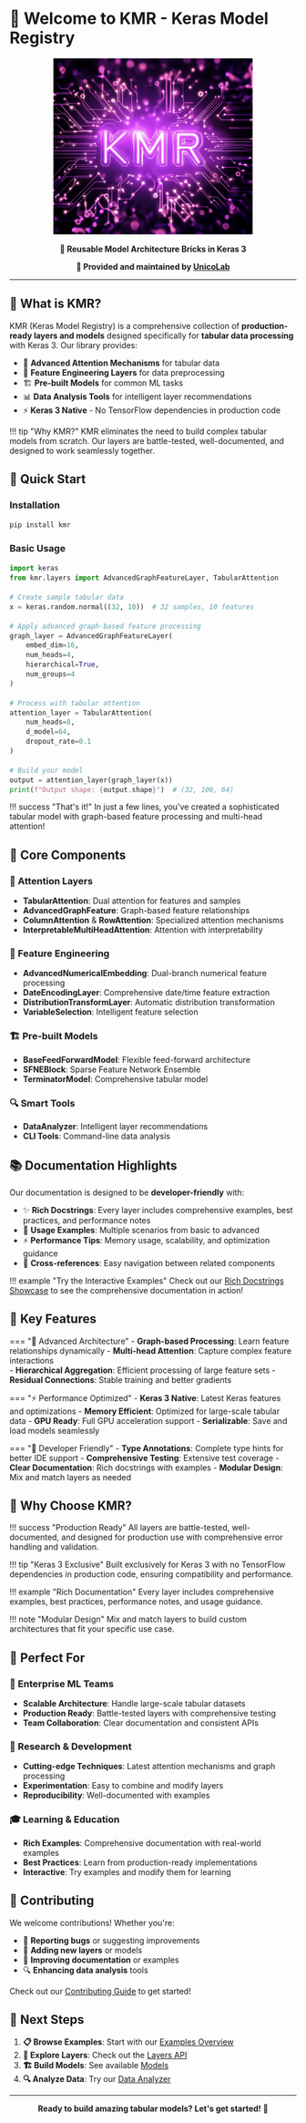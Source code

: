 # 🚀 Welcome to KMR - Keras Model Registry

<div align="center">
  <img src="kmr_logo.png" width="350" alt="KMR Logo"/>
  
  <p><strong>🧩 Reusable Model Architecture Bricks in Keras 3</strong></p>
  
  <p><strong>🏢 Provided and maintained by <a href="https://unicolab.ai" target="_blank">UnicoLab</a></strong></p>
</div>

---

## 🎯 What is KMR?

KMR (Keras Model Registry) is a comprehensive collection of **production-ready layers and models** designed specifically for **tabular data processing** with Keras 3. Our library provides:

- 🧠 **Advanced Attention Mechanisms** for tabular data
- 🔧 **Feature Engineering Layers** for data preprocessing  
- 🏗️ **Pre-built Models** for common ML tasks
- 📊 **Data Analysis Tools** for intelligent layer recommendations
- ⚡ **Keras 3 Native** - No TensorFlow dependencies in production code

!!! tip "Why KMR?"
    KMR eliminates the need to build complex tabular models from scratch. Our layers are battle-tested, well-documented, and designed to work seamlessly together.

## 🚀 Quick Start

### Installation

```bash
pip install kmr
```

### Basic Usage

```python
import keras
from kmr.layers import AdvancedGraphFeatureLayer, TabularAttention

# Create sample tabular data
x = keras.random.normal((32, 10))  # 32 samples, 10 features

# Apply advanced graph-based feature processing
graph_layer = AdvancedGraphFeatureLayer(
    embed_dim=16,
    num_heads=4,
    hierarchical=True,
    num_groups=4
)

# Process with tabular attention
attention_layer = TabularAttention(
    num_heads=8,
    d_model=64,
    dropout_rate=0.1
)

# Build your model
output = attention_layer(graph_layer(x))
print(f"Output shape: {output.shape}")  # (32, 100, 64)
```

!!! success "That's it!"
    In just a few lines, you've created a sophisticated tabular model with graph-based feature processing and multi-head attention!

## 🧩 Core Components

### 🎯 Attention Layers
- **TabularAttention**: Dual attention for features and samples
- **AdvancedGraphFeature**: Graph-based feature relationships
- **ColumnAttention** & **RowAttention**: Specialized attention mechanisms
- **InterpretableMultiHeadAttention**: Attention with interpretability

### 🔧 Feature Engineering
- **AdvancedNumericalEmbedding**: Dual-branch numerical feature processing
- **DateEncodingLayer**: Comprehensive date/time feature extraction
- **DistributionTransformLayer**: Automatic distribution transformation
- **VariableSelection**: Intelligent feature selection

### 🏗️ Pre-built Models
- **BaseFeedForwardModel**: Flexible feed-forward architecture
- **SFNEBlock**: Sparse Feature Network Ensemble
- **TerminatorModel**: Comprehensive tabular model

### 🔍 Smart Tools
- **DataAnalyzer**: Intelligent layer recommendations
- **CLI Tools**: Command-line data analysis

## 📚 Documentation Highlights

Our documentation is designed to be **developer-friendly** with:

- ✨ **Rich Docstrings**: Every layer includes comprehensive examples, best practices, and performance notes
- 🎯 **Usage Examples**: Multiple scenarios from basic to advanced
- ⚡ **Performance Tips**: Memory usage, scalability, and optimization guidance
- 🔗 **Cross-references**: Easy navigation between related components

!!! example "Try the Interactive Examples"
    Check out our [Rich Docstrings Showcase](examples/rich_docstrings_showcase.md) to see the comprehensive documentation in action!

## 🎨 Key Features

=== "🧠 Advanced Architecture"
    - **Graph-based Processing**: Learn feature relationships dynamically
    - **Multi-head Attention**: Capture complex feature interactions  
    - **Hierarchical Aggregation**: Efficient processing of large feature sets
    - **Residual Connections**: Stable training and better gradients

=== "⚡ Performance Optimized"
    - **Keras 3 Native**: Latest Keras features and optimizations
    - **Memory Efficient**: Optimized for large-scale tabular data
    - **GPU Ready**: Full GPU acceleration support
    - **Serializable**: Save and load models seamlessly

=== "🔧 Developer Friendly"
    - **Type Annotations**: Complete type hints for better IDE support
    - **Comprehensive Testing**: Extensive test coverage
    - **Clear Documentation**: Rich docstrings with examples
    - **Modular Design**: Mix and match layers as needed

## 🚀 Why Choose KMR?

!!! success "Production Ready"
    All layers are battle-tested, well-documented, and designed for production use with comprehensive error handling and validation.

!!! tip "Keras 3 Exclusive"
    Built exclusively for Keras 3 with no TensorFlow dependencies in production code, ensuring compatibility and performance.

!!! example "Rich Documentation"
    Every layer includes comprehensive examples, best practices, performance notes, and usage guidance.

!!! note "Modular Design"
    Mix and match layers to build custom architectures that fit your specific use case.

## 🎯 Perfect For

<div class="feature-grid">

<div class="feature-card">

### 🏢 Enterprise ML Teams
- **Scalable Architecture**: Handle large-scale tabular datasets
- **Production Ready**: Battle-tested layers with comprehensive testing
- **Team Collaboration**: Clear documentation and consistent APIs

</div>

<div class="feature-card">

### 🔬 Research & Development
- **Cutting-edge Techniques**: Latest attention mechanisms and graph processing
- **Experimentation**: Easy to combine and modify layers
- **Reproducibility**: Well-documented with examples

</div>

<div class="feature-card">

### 🎓 Learning & Education
- **Rich Examples**: Comprehensive documentation with real-world examples
- **Best Practices**: Learn from production-ready implementations
- **Interactive**: Try examples and modify them for learning

</div>

</div>

## 🤝 Contributing

We welcome contributions! Whether you're:

- 🐛 **Reporting bugs** or suggesting improvements
- 🧩 **Adding new layers** or models
- 📝 **Improving documentation** or examples
- 🔍 **Enhancing data analysis** tools

Check out our [Contributing Guide](contributing.md) to get started!

## 📖 Next Steps

1. **📋 Browse Examples**: Start with our [Examples Overview](examples/README.md)
2. **🧩 Explore Layers**: Check out the [Layers API](api/layers.md)
3. **🏗️ Build Models**: See available [Models](api/models.md)
4. **🔍 Analyze Data**: Try our [Data Analyzer](data_analyzer.md)

---

<p align="center">
  <strong>Ready to build amazing tabular models? Let's get started! 🚀</strong>
</p>
